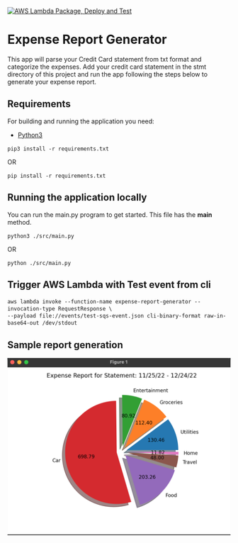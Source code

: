[![AWS Lambda Package, Deploy and Test](https://github.com/pawanJ09/expense-report-generator/actions/workflows/aws-lambda-package.yml/badge.svg)](https://github.com/pawanJ09/expense-report-generator/actions/workflows/aws-lambda-package.yml)

# Expense Report Generator

This app will parse your Credit Card statement from txt format and categorize the expenses. Add 
your credit card statement in the stmt directory of this project and run the app following the 
steps below to generate your expense report.

## Requirements

For building and running the application you need:

- [Python3](https://www.python.org/downloads/)

```shell
pip3 install -r requirements.txt
```
OR
```shell
pip install -r requirements.txt
```

## Running the application locally

You can run the main.py program to get started. This file has the __main__ method.

```shell
python3 ./src/main.py
```
OR
```shell
python ./src/main.py
```

## Trigger AWS Lambda with Test event from cli

```shell
aws lambda invoke --function-name expense-report-generator --invocation-type RequestResponse \
--payload file://events/test-sqs-event.json cli-binary-format raw-in-base64-out /dev/stdout
```

## Sample report generation

![Expense Report](images/cc-stmt-parser-report.png "Sample Expense Report")
